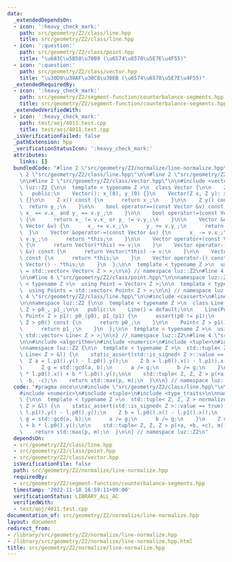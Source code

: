 ```yaml
---
data:
  _extendedDependsOn:
  - icon: ':heavy_check_mark:'
    path: src/geometry/Z2/class/line.hpp
    title: src/geometry/Z2/class/line.hpp
  - icon: ':question:'
    path: src/geometry/Z2/class/point.hpp
    title: "\u683C\u5B50\u70B9 (\u6574\u6570\u5E7E\u4F55)"
  - icon: ':question:'
    path: src/geometry/Z2/class/vector.hpp
    title: "\u30D9\u30AF\u30C8\u30EB (\u6574\u6570\u5E7E\u4F55)"
  _extendedRequiredBy:
  - icon: ':heavy_check_mark:'
    path: src/geometry/Z2/segment-function/counterbalance-segments.hpp
    title: src/geometry/Z2/segment-function/counterbalance-segments.hpp
  _extendedVerifiedWith:
  - icon: ':heavy_check_mark:'
    path: test/aoj/4011.test.cpp
    title: test/aoj/4011.test.cpp
  _isVerificationFailed: false
  _pathExtension: hpp
  _verificationStatusIcon: ':heavy_check_mark:'
  attributes:
    links: []
  bundledCode: "#line 2 \"src/geometry/Z2/normalize/line-normalize.hpp\"\n\n#line\
    \ 2 \"src/geometry/Z2/class/line.hpp\"\n\n#line 2 \"src/geometry/Z2/class/point.hpp\"\
    \n\n#line 2 \"src/geometry/Z2/class/vector.hpp\"\n\n#include <vector>\n\nnamespace\
    \ luz::Z2 {\n\n  template < typename Z >\n  class Vector {\n\n    Z x_, y_;\n\n\
    \   public:\n    Vector(): x_(0), y_(0) {}\n    Vector(Z x, Z y): x_(x), y_(y)\
    \ {}\n\n    Z x() const {\n      return x_;\n    }\n\n    Z y() const {\n    \
    \  return y_;\n    }\n\n    bool operator==(const Vector &v) const {\n      return\
    \ x_ == v.x_ and y_ == v.y_;\n    }\n\n    bool operator!=(const Vector &v) const\
    \ {\n      return x_ != v.x_ or y_ != v.y_;\n    }\n\n    Vector &operator+=(const\
    \ Vector &v) {\n      x_ += v.x_;\n      y_ += v.y_;\n      return *this;\n  \
    \  }\n    Vector &operator-=(const Vector &v) {\n      x_ -= v.x_;\n      y_ -=\
    \ v.y_;\n      return *this;\n    }\n\n    Vector operator+(const Vector &v) const\
    \ {\n      return Vector(*this) += v;\n    }\n    Vector operator-(const Vector\
    \ &v) const {\n      return Vector(*this) -= v;\n    }\n\n    Vector operator+()\
    \ const {\n      return *this;\n    }\n    Vector operator-() const {\n      return\
    \ Vector() - *this;\n    }\n  };\n\n  template < typename Z >\n  using Vectors\
    \ = std::vector< Vector< Z > >;\n\n} // namespace luz::Z2\n#line 4 \"src/geometry/Z2/class/point.hpp\"\
    \n\n#line 6 \"src/geometry/Z2/class/point.hpp\"\n\nnamespace luz::Z2 {\n\n  template\
    \ < typename Z >\n  using Point = Vector< Z >;\n\n  template < typename Z >\n\
    \  using Points = std::vector< Point< Z > >;\n\n} // namespace luz::Z2\n#line\
    \ 4 \"src/geometry/Z2/class/line.hpp\"\n\n#include <cassert>\n#line 7 \"src/geometry/Z2/class/line.hpp\"\
    \n\nnamespace luz::Z2 {\n\n  template < typename Z >\n  class Line {\n    Point<\
    \ Z > p0_, p1_;\n\n   public:\n    Line() = default;\n\n    Line(Point< Z > p0,\
    \ Point< Z > p1): p0_(p0), p1_(p1) {\n      assert(p0 != p1);\n    }\n\n    Point<\
    \ Z > p0() const {\n      return p0_;\n    }\n\n    Point< Z > p1() const {\n\
    \      return p1_;\n    }\n  };\n\n  template < typename Z >\n  using Lines =\
    \ std::vector< Line< Z > >;\n\n} // namespace luz::Z2\n#line 4 \"src/geometry/Z2/normalize/line-normalize.hpp\"\
    \n\n#include <algorithm>\n#include <numeric>\n#include <tuple>\n#include <type_traits>\n\
    \nnamespace luz::Z2 {\n\n  template < typename Z >\n  std::tuple< Z, Z, Z > normalize_l(const\
    \ Line< Z > &l) {\n    static_assert(std::is_signed< Z >::value == true);\n  \
    \  Z a = l.p1().y() - l.p0().y();\n    Z b = l.p0().x() - l.p1().x();\n    {\n\
    \      Z g = std::gcd(a, b);\n      a /= g;\n      b /= g;\n    }\n    Z c = a\
    \ * l.p0().x() + b * l.p0().y();\n\n    std::tuple< Z, Z, Z > p(+a, +b, +c), m(-a,\
    \ -b, -c);\n    return std::max(p, m);\n  }\n\n} // namespace luz::Z2\n"
  code: "#pragma once\n\n#include \"src/geometry/Z2/class/line.hpp\"\n\n#include <algorithm>\n\
    #include <numeric>\n#include <tuple>\n#include <type_traits>\n\nnamespace luz::Z2\
    \ {\n\n  template < typename Z >\n  std::tuple< Z, Z, Z > normalize_l(const Line<\
    \ Z > &l) {\n    static_assert(std::is_signed< Z >::value == true);\n    Z a =\
    \ l.p1().y() - l.p0().y();\n    Z b = l.p0().x() - l.p1().x();\n    {\n      Z\
    \ g = std::gcd(a, b);\n      a /= g;\n      b /= g;\n    }\n    Z c = a * l.p0().x()\
    \ + b * l.p0().y();\n\n    std::tuple< Z, Z, Z > p(+a, +b, +c), m(-a, -b, -c);\n\
    \    return std::max(p, m);\n  }\n\n} // namespace luz::Z2\n"
  dependsOn:
  - src/geometry/Z2/class/line.hpp
  - src/geometry/Z2/class/point.hpp
  - src/geometry/Z2/class/vector.hpp
  isVerificationFile: false
  path: src/geometry/Z2/normalize/line-normalize.hpp
  requiredBy:
  - src/geometry/Z2/segment-function/counterbalance-segments.hpp
  timestamp: '2022-11-18 16:59:11+09:00'
  verificationStatus: LIBRARY_ALL_AC
  verifiedWith:
  - test/aoj/4011.test.cpp
documentation_of: src/geometry/Z2/normalize/line-normalize.hpp
layout: document
redirect_from:
- /library/src/geometry/Z2/normalize/line-normalize.hpp
- /library/src/geometry/Z2/normalize/line-normalize.hpp.html
title: src/geometry/Z2/normalize/line-normalize.hpp
---
```

